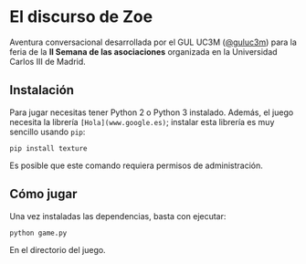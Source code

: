 # El discurso de Zoe

Aventura conversacional desarrollada por el GUL UC3M
([@guluc3m](https://twitter.com/guluc3m)) para la feria de la **II Semana de
las asociaciones** organizada en la Universidad Carlos III de Madrid.

## Instalación

Para jugar necesitas tener Python 2 o Python 3 instalado. Además, el juego
necesita la librería ```[Hola](www.google.es)```; instalar esta librería es muy sencillo usando
`pip`:

    pip install texture

Es posible que este comando requiera permisos de administración.

## Cómo jugar

Una vez instaladas las dependencias, basta con ejecutar:

    python game.py

En el directorio del juego.

  [1]: https://github.com/rmed/texture "Texture"
